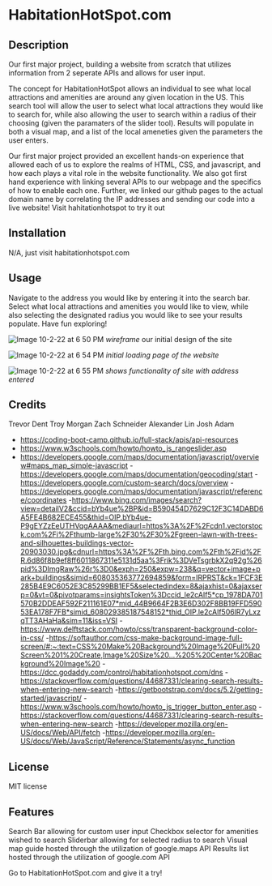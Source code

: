# HabitationHotSpot.com 

## Description

Our first major project, building a website from scratch that utilizes information from 2 seperate APIs and allows for user input. 

The concept for HabitationHotSpot allows an individual to see what local attractions and amenities are around any given location in the US. This search tool will allow the user to select what local attractions they would like to search for, while also allowing the user to search within a radius of their choosing (given the paramaters of the slider tool). Results will populate in both a visual map, and a list of the local ameneties given the parameters the user enters.

Our first major project provided an excellent hands-on experience that allowed each of us to explore the realms of HTML, CSS, and javascript, and how each plays a vital role in the website functionality. We also got first hand experience with linking several APIs to our webpage and the specifics of how to enable each one. Further, we linked our github pages to the actual domain name by correlating the IP addresses and sending our code into a live website! Visit hahitationhotspot to try it out 

## Installation

N/A, just visit habitationhotspot.com 

## Usage

Navigate to the address you would like by entering it into the search bar. Select what local attractions and amenities you would like to view, while also selecting the designated radius you would like to see your results populate. Have fun exploring! 

![Image 10-2-22 at 6 50 PM](https://user-images.githubusercontent.com/112831268/193479876-e97b7596-f69a-439d-ac70-0d0708757816.jpg)
*wireframe* our initial design of the site 

![Image 10-2-22 at 6 54 PM](https://user-images.githubusercontent.com/112831268/193480077-efeb5c85-1e25-49cf-9059-7bd962d12a7b.jpg)
*initial loading page of the website*

![Image 10-2-22 at 6 55 PM](https://user-images.githubusercontent.com/112831268/193480080-2faaca3c-0177-472a-8397-05bab35dbda4.jpg)
*shows functionality of site with address entered*


## Credits

Trevor Dent
Troy Morgan
Zach Schneider 
Alexander Lin
Josh Adam


- https://coding-boot-camp.github.io/full-stack/apis/api-resources
- https://www.w3schools.com/howto/howto_js_rangeslider.asp
- https://developers.google.com/maps/documentation/javascript/overview#maps_map_simple-javascript
-https://developers.google.com/maps/documentation/geocoding/start
-https://developers.google.com/custom-search/docs/overview
-https://developers.google.com/maps/documentation/javascript/reference/coordinates
-https://www.bing.com/images/search?view=detailV2&ccid=bYb4ue%2BP&id=B590454D7629C12F3C14DABD6A5FE4B682ECE455&thid=OIP.bYb4ue-P9gEYZzEeUTHVqgAAAA&mediaurl=https%3A%2F%2Fcdn1.vectorstock.com%2Fi%2Fthumb-large%2F30%2F30%2Fgreen-lawn-with-trees-and-silhouettes-buildings-vector-20903030.jpg&cdnurl=https%3A%2F%2Fth.bing.com%2Fth%2Fid%2FR.6d86f8b9ef8ff6011867311e5131d5aa%3Frik%3DVeTsgrbkX2q92g%26pid%3DImgRaw%26r%3D0&exph=250&expw=238&q=vector+image+park+buildings&simid=608035363772694859&form=IRPRST&ck=1FCF3E285B4E9C6052E3C85299BB1EF5&selectedindex=8&ajaxhist=0&ajaxserp=0&vt=0&pivotparams=insightsToken%3Dccid_le2cAlf5*cp_1978DA701570B2DDEAF592F211161E07*mid_44B9664F2B3E6D302F8BB19FFD59053EA178F7FB*simid_608029385187548152*thid_OIP.le2cAlf506lR7yLxzqTT3AHaHa&sim=11&iss=VSI
-https://www.delftstack.com/howto/css/transparent-background-color-in-css/
-https://softauthor.com/css-make-background-image-full-screen/#:~:text=CSS%20Make%20Background%20Image%20Full%20Screen%201%20Create,Image%20Size%20...%205%20Center%20Background%20Image%20
-https://dcc.godaddy.com/control/habitationhotspot.com/dns
-https://stackoverflow.com/questions/44687331/clearing-search-results-when-entering-new-search
-https://getbootstrap.com/docs/5.2/getting-started/javascript/
-https://www.w3schools.com/howto/howto_js_trigger_button_enter.asp
-https://stackoverflow.com/questions/44687331/clearing-search-results-when-entering-new-search
-https://developer.mozilla.org/en-US/docs/Web/API/fetch
-https://developer.mozilla.org/en-US/docs/Web/JavaScript/Reference/Statements/async_function


## License

MIT license


## Features

Search Bar allowing for custom user input
Checkbox selector for amenities wished to search
Sliderbar allowing for selected radius to search
Visual map guide hosted through the utilization of google.maps API
Results list hosted through the utilization of google.com API


Go to HabitationHotSpot.com and give it a try!
